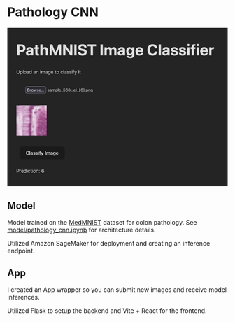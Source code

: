 # Pathology CNN
![The app ui](assets/ui.png)

## Model
Model trained on the [MedMNIST](https://medmnist.com/) dataset for colon pathology. See [model/pathology_cnn.ipynb](model/pathology_cnn.ipynb) for architecture details.

Utilized Amazon SageMaker for deployment and creating an inference endpoint.

## App

I created an App wrapper so you can submit new images and receive model inferences.

Utilized Flask to setup the backend and Vite + React for the frontend.